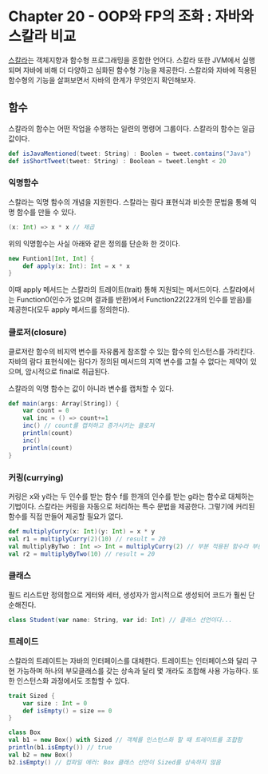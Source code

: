 # Chapter 20 - OOP와 FP의 조화 : 자바와 스칼라 비교

[스칼라](https://docs.scala-lang.org/ko/tour/tour-of-scala.html)는 객체지향과 함수형 프로그래밍을 혼합한 언어다. 스칼라 또한 JVM에서 실행되며 자바에 비해 더 다양하고 심화된 함수형 기능을 제공한다. 스칼라와 자바에 적용된 함수형의 기능을 살펴보면서 자바의 한계가 무엇인지 확인해보자.

## 함수

스칼라의 함수는 어떤 작업을 수행하는 일련의 명령어 그룹이다. 스칼라의 함수는 일급값이다.

```scala
def isJavaMentioned(tweet: String) : Boolen = tweet.contains("Java")
def isShortTweet(tweet: String) : Boolean = tweet.lenght < 20
```

### 익명함수

스칼라는 익명 함수의 개념을 지원한다. 스칼라는 람다 표현식과 비슷한 문법을 통해 익명 함수를 만들 수 있다.

```scala
(x: Int) => x * x // 제곱
```

위의 익명함수는 사실 아래와 같은 정의를 단순화 한 것이다.

```scala
new Funtion1[Int, Int] {
	def apply(x: Int): Int = x * x
}
```

이때 apply 메서드는 스칼라의 트레이트(trait) 통해 지원되는 메서드이다. 스칼라에서는 Function0(인수가 없으며 결과를 반환)에서 Function22(22개의 인수를 받음)를 제공한다(모두 apply 메서드를 정의한다).

### 클로저(closure)

클로저란 함수의 비지역 변수를 자유롭게 참조할 수 있는 함수의 인스턴스를 가리킨다. 자바의 람다 표현식에는 람다가 정의된 메서드의 지역 변수를 고칠 수 없다는 제약이 있으며, 암시적으로 final로 취급된다.

스칼라의 익명 함수는 값이 아니라 변수를 캡처할 수 있다.

```scala
def main(args: Array[String]) {
	var count = 0
	val inc = () => count+=1
	inc() // count를 캡처하고 증가시키는 클로저
	println(count)
	inc()
	println(count)
}
```

### 커링(currying)

커링은 x와 y라는 두 인수를 받는 함수 f를 한개의 인수를 받는 g라는 함수로 대체하는 기법이다. 스칼라는 커링을 자동으로 처리하는 특수 문법을 제공한다. 그렇기에 커리된 함수를 직접 만들어 제공할 필요가 없다.

```scala
def multiplyCurry(x: Int)(y: Int) = x * y
val r1 = multiplyCurry(2)(10) // result = 20
val multiplyByTwo : Int => Int = multiplyCurry(2) // 부분 적용된 함수라 부른다.
val r2 = multiplyByTwo(10) // result = 20
```

### 클래스

필드 리스트만 정의함으로 게터와 세터, 생성자가 암시적으로 생성되어 코드가 훨씬 단순해진다.

```scala
class Student(var name: String, var id: Int) // 클래스 선언이다...
```

### 트레이드

스칼라의 트레이트는 자바의 인터페이스를 대체한다. 트레이트는 인터페이스와 달리 구현 가능하며 하나의 부모클래스를 갖는 상속과 달리 몇 개라도 조합해 사용 가능하다. 또한 인스턴스화 과정에서도 조합할 수 있다.

```scala
trait Sized {
	var size : Int = 0
	def isEmpty() = size == 0
}

class Box
val b1 = new Box() with Sized // 객체를 인스턴스화 할 때 트레이트를 조합함
println(b1.isEmpty()) // true
val b2 = new Box()
b2.isEmpty() // 컴파일 에러: Box 클래스 선언이 Sized를 상속하지 않음
```